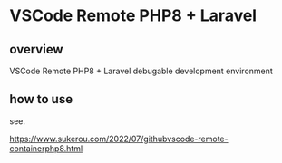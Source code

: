 # VSCode Remote PHP8 + Laravel 

## overview

VSCode Remote PHP8 + Laravel debugable development environment

## how to use

see.

https://www.sukerou.com/2022/07/githubvscode-remote-containerphp8.html
